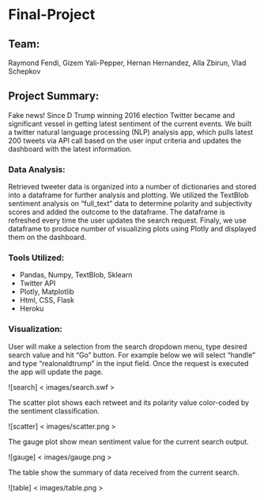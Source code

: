 # Final-Project
## Team: 
Raymond Fendi, Gizem Yali-Pepper, Hernan Hernandez, Alla Zbirun, Vlad Schepkov

## Project Summary:
Fake news! Since D Trump winning 2016 election Twitter became and significant vessel in getting latest sentiment of the current events.  We built a twitter natural language processing (NLP) analysis app, which pulls latest 200 tweets via API call based on the user input criteria and updates the dashboard with the latest information.  

### Data Analysis:
Retrieved tweeter data is organized into a number of dictionaries and stored into a dataframe for further analysis and plotting.  We utilized the TextBlob sentiment analysis on “full_text” data to determine polarity and subjectivity scores and added the outcome to the dataframe.  The dataframe is refreshed every time the user updates the search request.  Finaly, we use dataframe to produce number of visualizing plots using Plotly and displayed them on the dashboard.

### Tools Utilized:
* Pandas, Numpy, TextBlob, Sklearn
* Twitter API
* Plotly, Matplotlib
* Html, CSS, Flask
* Heroku 

### Visualization:
User will make a selection from the search dropdown menu, type desired search value and hit “Go” button.  For example below we will select “handle” and type “realonaldtrump” in the input field.  Once the request is executed the app will update the page. 

![search] < images/search.swf >

The scatter plot shows each retweet and its polarity value color-coded by the sentiment classification.

![scatter] < images/scatter.png >

The gauge plot show mean sentiment value for the current search output.

![gauge] < images/gauge.png >

The table show the summary of data received from the current search.

![table] < images/table.png >

